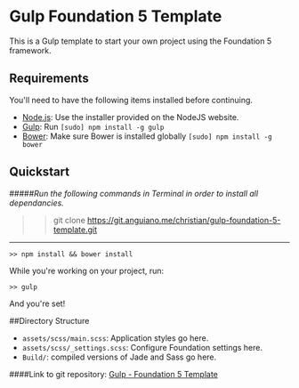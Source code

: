 # Gulp Foundation 5 Template

This is a Gulp template to start your own project using the Foundation 5 framework.

## Requirements

You'll need to have the following items installed before continuing.

  * [Node.js](http://nodejs.org): Use the installer provided on the NodeJS website.
  * [Gulp](http://gulpjs.com/): Run `[sudo] npm install -g gulp`
  * [Bower](http://bower.io/): Make sure Bower is installed globally `[sudo] npm install -g bower`

## Quickstart
#####*Run the following commands in Terminal in order to install all dependancies.*
	
  >> git clone https://git.anguiano.me/christian/gulp-foundation-5-template.git
___
	>> npm install && bower install 

While you're working on your project, run:

	>> gulp

And you're set!

##Directory Structure

  * `assets/scss/main.scss`: Application styles go here.
  * `assets/scss/_settings.scss`: Configure Foundation settings here.
  * `Build/`: compiled versions of Jade and Sass go here.

####Link to git repository: [Gulp - Foundation 5 Template](https://git.anguiano.me/christian/gulp-foundation-5-template)

